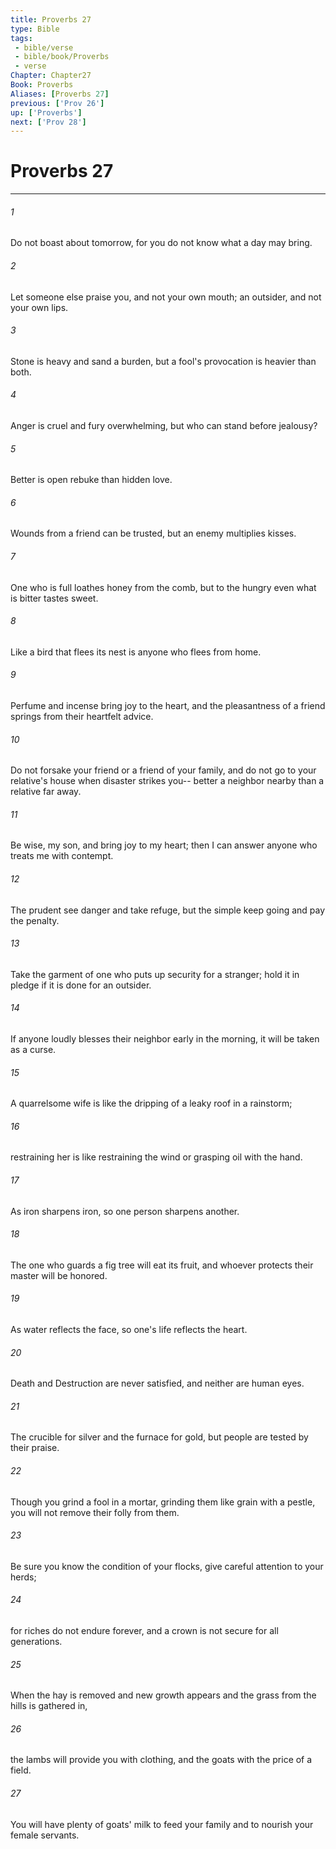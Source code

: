 ```yaml
---
title: Proverbs 27
type: Bible
tags:
 - bible/verse
 - bible/book/Proverbs
 - verse
Chapter: Chapter27
Book: Proverbs
Aliases: [Proverbs 27]
previous: ['Prov 26']
up: ['Proverbs']
next: ['Prov 28']
---
```

# Proverbs 27

***


###### 1 
Do not boast about tomorrow, for you do not know what a day may bring. 

###### 2 
Let someone else praise you, and not your own mouth; an outsider, and not your own lips. 

###### 3 
Stone is heavy and sand a burden, but a fool's provocation is heavier than both. 

###### 4 
Anger is cruel and fury overwhelming, but who can stand before jealousy? 

###### 5 
Better is open rebuke than hidden love. 

###### 6 
Wounds from a friend can be trusted, but an enemy multiplies kisses. 

###### 7 
One who is full loathes honey from the comb, but to the hungry even what is bitter tastes sweet. 

###### 8 
Like a bird that flees its nest is anyone who flees from home. 

###### 9 
Perfume and incense bring joy to the heart, and the pleasantness of a friend springs from their heartfelt advice. 

###### 10 
Do not forsake your friend or a friend of your family, and do not go to your relative's house when disaster strikes you-- better a neighbor nearby than a relative far away. 

###### 11 
Be wise, my son, and bring joy to my heart; then I can answer anyone who treats me with contempt. 

###### 12 
The prudent see danger and take refuge, but the simple keep going and pay the penalty. 

###### 13 
Take the garment of one who puts up security for a stranger; hold it in pledge if it is done for an outsider. 

###### 14 
If anyone loudly blesses their neighbor early in the morning, it will be taken as a curse. 

###### 15 
A quarrelsome wife is like the dripping of a leaky roof in a rainstorm; 

###### 16 
restraining her is like restraining the wind or grasping oil with the hand. 

###### 17 
As iron sharpens iron, so one person sharpens another. 

###### 18 
The one who guards a fig tree will eat its fruit, and whoever protects their master will be honored. 

###### 19 
As water reflects the face, so one's life reflects the heart. 

###### 20 
Death and Destruction are never satisfied, and neither are human eyes. 

###### 21 
The crucible for silver and the furnace for gold, but people are tested by their praise. 

###### 22 
Though you grind a fool in a mortar, grinding them like grain with a pestle, you will not remove their folly from them. 

###### 23 
Be sure you know the condition of your flocks, give careful attention to your herds; 

###### 24 
for riches do not endure forever, and a crown is not secure for all generations. 

###### 25 
When the hay is removed and new growth appears and the grass from the hills is gathered in, 

###### 26 
the lambs will provide you with clothing, and the goats with the price of a field. 

###### 27 
You will have plenty of goats' milk to feed your family and to nourish your female servants. 
